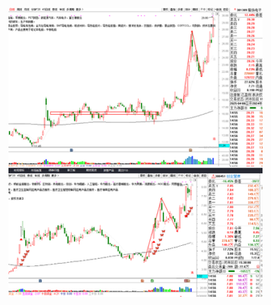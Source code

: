 ![Image](https://raw.githubusercontent.com/bentaoan/bentaoan/refs/heads/main/img/2in1-1.png)
![Image](https://raw.githubusercontent.com/bentaoan/bentaoan/refs/heads/main/img/2in1-2.png)
